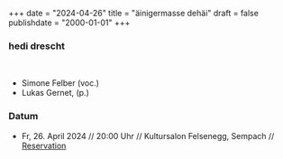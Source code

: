 ﻿+++
date = "2024-04-26"
title = "äinigermasse dehäi"
draft = false
publishdate = "2000-01-01"
+++

### hedi drescht

<br>

* Simone Felber (voc.)
* Lukas Gernet, (p.)

### Datum

* Fr, 26. April 2024 // 20:00 Uhr // Kultursalon Felsenegg, Sempach // [Reservation](https://kultursalon-felsenegg.ch/)
